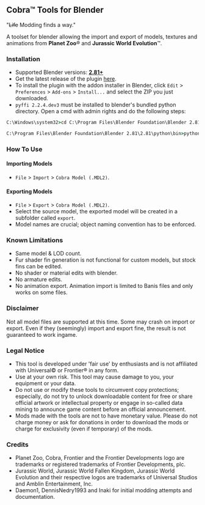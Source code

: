 ## Cobra™ Tools for Blender

"~~Life~~ Modding finds a way."

A toolset for blender allowing the import and export of models, textures and animations from **Planet Zoo**® and **Jurassic World Evolution**™.


### Installation
- Supported Blender versions: [**2.81+**](https://www.blender.org/download/)
- Get the latest release of the plugin [here](https://github.com/OpenNaja/cobra-blender/releases).
- To install the plugin with the addon installer in Blender, click `Edit` > `Preferences` > `Add-ons` > `Install...` and select the ZIP you just downloaded.
- `pyffi 2.2.4.dev3` must be installed to blender's bundled python directory. Open a cmd with admin rights and do the following steps:
```cmd
C:\Windows\system32>cd C:\Program Files\Blender Foundation\Blender 2.81\2.81\python\bin

C:\Program Files\Blender Foundation\Blender 2.81\2.81\python\bin>python.exe -m pip install PyFFI==2.2.4.dev3
```

### How To Use

#### Importing Models
- `File` > `Import` > `Cobra Model (.MDL2)`.

#### Exporting Models
- `File` > `Export` > `Cobra Model (.MDL2)`.
- Select the source model, the exported model will be created in a subfolder called `export`.
- Model names are crucial; object naming convention has to be enforced.

### Known Limitations
- Same model & LOD count.
- Fur shader fin generation is not functional for custom models, but stock fins can be edited.
- No shader or material edits with blender.
- No armature edits.
- No animation export. Animation import is limited to Banis files and only works on some files.

### Disclaimer
Not all model files are supported at this time. Some may crash on import or export. Even if they (seemingly) import and export fine, the result is not guaranteed to work ingame.

### Legal Notice
- This tool is developed under 'fair use' by enthusiasts and is not affiliated with Universal© or Frontier® in any form.
- Use at your own risk. This tool may cause damage to you, your equipment or your data.
- Do not use or modify these tools to circumvent copy protections; especially, do not try to unlock downloadable content for free or share official artwork or intellectual property or engage in so-called data mining to announce game content before an official announcement.
- Mods made with the tools are not to have monetary value. Please do not charge money or ask for donations in order to download the mods or charge for exclusivity (even if temporary) of the mods.

### Credits
- Planet Zoo, Cobra, Frontier and the Frontier Developments logo are trademarks or registered trademarks of Frontier Developments, plc.
- Jurassic World, Jurassic World Fallen Kingdom, Jurassic World Evolution and their respective logos are trademarks of Universal Studios and Amblin Entertainment, Inc.
- Daemon1, DennisNedry1993 and Inaki for initial modding attempts and documentation.
